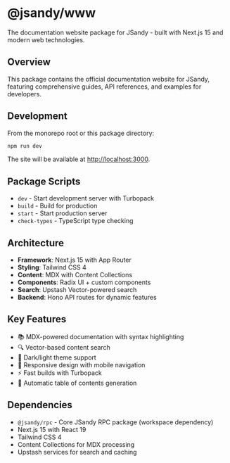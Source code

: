 # @jsandy/www

The documentation website package for JSandy - built with Next.js 15 and modern web technologies.

## Overview

This package contains the official documentation website for JSandy, featuring comprehensive guides, API references, and examples for developers.

## Development

From the monorepo root or this package directory:

```bash
npm run dev
```

The site will be available at [http://localhost:3000](http://localhost:3000).

## Package Scripts

- `dev` - Start development server with Turbopack
- `build` - Build for production
- `start` - Start production server  
- `check-types` - TypeScript type checking

## Architecture

- **Framework**: Next.js 15 with App Router
- **Styling**: Tailwind CSS 4
- **Content**: MDX with Content Collections
- **Components**: Radix UI + custom components
- **Search**: Upstash Vector-powered search
- **Backend**: Hono API routes for dynamic features

## Key Features

- 📚 MDX-powered documentation with syntax highlighting
- 🔍 Vector-based content search
- 🎨 Dark/light theme support
- 📱 Responsive design with mobile navigation
- ⚡ Fast builds with Turbopack
- 🔗 Automatic table of contents generation

## Dependencies

- `@jsandy/rpc` - Core JSandy RPC package (workspace dependency)
- Next.js 15 with React 19
- Tailwind CSS 4
- Content Collections for MDX processing
- Upstash services for search and caching
